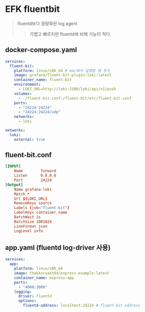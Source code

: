 # EFK fluentbit

> fluentd보다 경량화된 log agent
>
> > 가볍고 빠르지만 fluentd에 비해 기능이 적다.

## docker-compose.yaml

```yaml
services:
  fluent-bit:
    platform: linux/x86_64 # mac에서 실행할 때 추가
    image: grafana/fluent-bit-plugin-loki:latest
    container_name: fluent-bit
    environment:
      - LOKI_URL=http://loki:3100/loki/api/v1/push
    volumes:
      - ./fluent-bit.conf:/fluent-bit/etc/fluent-bit.conf
    ports:
      - "24224:24224"
      - "24224:24224/udp"
    networks:
      - loki

networks:
  loki:
    external: true
```

## fluent-bit.conf

```conf
[INPUT]
    Name        forward
    Listen      0.0.0.0
    Port        24224
[Output]
    Name grafana-loki
    Match *
    Url ${LOKI_URL}
    RemoveKeys source
    Labels {job="fluent-bit"}
    LabelKeys container_name
    BatchWait 1s
    BatchSize 1001024
    LineFormat json
    LogLevel info
```

## app.yaml (fluentd log-driver 사용)

```yaml
services:
  app:
    platform: linux/x86_64
    image: thakkaryash94/express-example:latest
    container_name: express-app
    ports:
      - "4000:3000"
    logging:
      driver: fluentd
      options:
        fluentd-address: localhost:24224 # fluent-bit address
```
